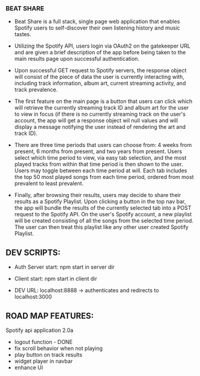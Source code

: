 ### BEAT SHARE 

 - Beat Share is a full stack, single page web application that enables Spotify users to self-discover their own listening history and music tastes.  

 - Utilizing the Spotify API, users login via OAuth2 on the gatekeeper URL and are given a brief description of the app before being taken to the main results page upon successful authentication.

 - Upon successful GET request to Spotify servers, the response object will consist of the piece of data the user is currently interacting with, including track information, album art, current streaming activity, and track prevalence.

 - The first feature on the main page is a button that users can click which will retrieve the currently streaming track ID and album art for the user to view in focus (if there is no currently streaming track on the user's account, the app will get a response object wil null values and will display a message notifying the user instead of rendering the art and track ID).

 - There are three time periods that users can choose from: 4 weeks from present, 6 months from present, and two years from present.  Users select which time period to view, via easy tab selection, and the most played tracks from within that time period is then shown to the user.  Users may toggle between each time period at will.  Each tab includes the top 50 most played songs from each time period, ordered from most prevalent to least prevalent. 

 - Finally, after browsing their results, users may decide to share their results as a Spotify Playlist.  Upon clicking a button in the top nav bar, the app will bundle the results of the currently selected tab into a POST request to the Spotify API.  On the user's Spotify account, a new playlist will be created consisting of all the songs from the selected time period.  The user can then treat this playlist like any other user created Spotify Playlist.   

## DEV SCRIPTS:

- Auth Server start: npm start in server dir

- Client start: npm start in client dir

- DEV URL: localhost:8888 -> authenticates and redirects to localhost:3000

## ROAD MAP FEATURES:
Spotify api application 2.0a
 - logout function - DONE
 - fix scroll behavior when not playing
 - play button on track results
 - widget player in navbar 
 - enhance UI
 